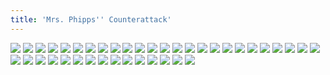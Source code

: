 ```yaml
---
title: 'Mrs. Phipps'' Counterattack'
---
```


![](images/great/part-7/great183.jpg)
![](images/great/part-7/great184.jpg)
![](images/great/part-7/great185.jpg)
![](images/great/part-7/great186.jpg)
![](images/great/part-7/great187.jpg)
![](images/great/part-7/great188.jpg)
![](images/great/part-7/great189.jpg)
![](images/great/part-7/great190.jpg)
![](images/great/part-7/great191.jpg)
![](images/great/part-7/great192.jpg)
![](images/great/part-7/great193.jpg)
![](images/great/part-7/great194.jpg)
![](images/great/part-7/great195.jpg)
![](images/great/part-7/great196.jpg)
![](images/great/part-7/great197.jpg)
![](images/great/part-7/great198.jpg)
![](images/great/part-7/great199.jpg)
![](images/great/part-7/great200.jpg)
![](images/great/part-7/great201.jpg)
![](images/great/part-7/great202.jpg)
![](images/great/part-7/great203.jpg)
![](images/great/part-7/great204.jpg)
![](images/great/part-7/great205.jpg)
![](images/great/part-7/great206.jpg)
![](images/great/part-7/great207.jpg)
![](images/great/part-7/great208.jpg)
![](images/great/part-7/great209.jpg)
![](images/great/part-7/great210.jpg)
![](images/great/part-7/great211.jpg)
![](images/great/part-7/great212.jpg)
![](images/great/part-7/great213.jpg)
![](images/great/part-7/great214.jpg)
![](images/great/part-7/great215.jpg)
![](images/great/part-7/great216.jpg)
![](images/great/part-7/great217.jpg)
![](images/great/part-7/great218.jpg)
![](images/great/part-7/great219.jpg)
![](images/great/part-7/great220.jpg)
![](images/great/part-7/great221.jpg)
![](images/great/part-7/great222.jpg)